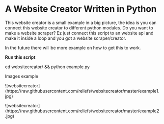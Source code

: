 # A Website Creator Written in Python

This website creator is a small example in a big picture, the idea is you can connect this website creator to
different python modules. Do you want to make a website scraper? Ez just connect this script to an website api
and make it inside a loop and you got a website scraper/creator.
<p>
In the future there will be more example on how to get this to work.
<p>
<b>Run this script</b><p>
cd websitecreator/ &&
python example.py<p>
Images example<p>
![websitecreator](https://raw.githubusercontent.com/reliefs/websitecreator/master/example1.jpg)<p>
![websitecreator](https://raw.githubusercontent.com/reliefs/websitecreator/master/example2.jpg)<p>

